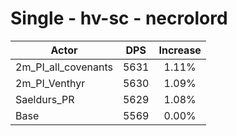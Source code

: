# Single - hv-sc - necrolord
| Actor | DPS | Increase |
|---|:---:|:---:|
|2m_PI_all_covenants|5631|1.11%|
|2m_PI_Venthyr|5630|1.09%|
|Saeldurs_PR|5629|1.08%|
|Base|5569|0.00%|

